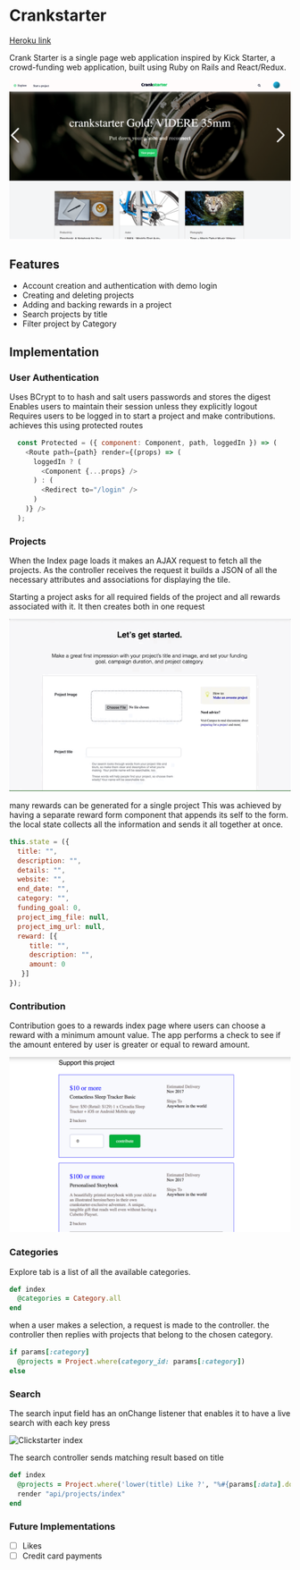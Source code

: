 # Crankstarter

[Heroku link][heroku]


Crank Starter is a single page web application inspired by Kick Starter, a crowd-funding web application, built using Ruby on Rails and React/Redux.

![Clickstarter index][index]

## Features
- Account creation and authentication with demo login
- Creating and deleting projects
- Adding and backing rewards in a project
- Search projects by title
- Filter project by Category

## Implementation

### User Authentication
Uses BCrypt to to hash and salt users passwords and stores the digest
Enables users to maintain their session unless they explicitly logout
Requires users to be logged in to start a project and make contributions. achieves this using protected routes

```javascript
  const Protected = ({ component: Component, path, loggedIn }) => (
    <Route path={path} render={(props) => (
      loggedIn ? (
        <Component {...props} />
      ) : (
        <Redirect to="/login" />
      )
    )} />
  );

```


### Projects
When the Index page loads it makes an AJAX request to fetch all the projects. As the controller receives the request it builds a JSON of all the necessary attributes and associations for displaying the tile.

Starting a project asks for all required fields of the project and all rewards associated with it. It then creates both in one request

![Start a Project][start-project]

many rewards can be generated for a single project
This was achieved by having a separate reward form component that appends its self to the form.
the local state collects all the information and sends it all together at once.

```javascript
this.state = ({
  title: "",
  description: "",
  details: "",
  website: "",
  end_date: "",
  category: "",
  funding_goal: 0,
  project_img_file: null,
  project_img_url: null,
  reward: [{
     title: "",
     description: "",
     amount: 0
   }]
});
```

### Contribution
Contribution goes to a rewards index page where users can choose a reward with a minimum amount value. The app performs a check to see if the amount entered by user is greater or equal to reward amount.

![Contribution][contribution]
### Categories
Explore tab is a list of all the available categories.

```Ruby
def index
  @categories = Category.all
end
```
when a user makes a selection, a request is made to the controller. the controller then replies with projects that belong to the chosen category.

```Ruby
if params[:category]
  @projects = Project.where(category_id: params[:category])
else
```

### Search
The search input field has an onChange listener that enables it to have a live search with each key press

![Clickstarter index][giphy]

The search controller sends matching result based on title 
```Ruby
def index
  @projects = Project.where('lower(title) Like ?', "%#{params[:data].downcase}%")
  render "api/projects/index"
end
```
### Future Implementations
- [ ] Likes
- [ ] Credit card payments

[heroku]: https://crankstarter.herokuapp.com
[index]: ./app/assets/images/landing_page.png
[giphy]: ./app/assets/images/search_gif.gif
[start-project]: ./app/assets/images/start-project.gif
[contribution]: ./app/assets/images/contribution.png
